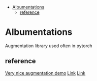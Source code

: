 <!--ts-->
   * [Albumentations](#albumentations)
      * [reference](#reference)

<!-- Added by: gil_diy, at: Wed 22 Dec 2021 22:49:50 IST -->

<!--te-->



# Albumentations

Augmentation library used often in pytorch



## reference

[Very nice augmentation demo](https://brunokrinski.github.io/awesome-data-augmentation/)
[Link](https://youtu.be/rAdLwKJBvPM)
[Link](https://github.com/aladdinpersson/Machine-Learning-Collection/tree/master/ML/Pytorch/Basics/albumentations_tutorial)